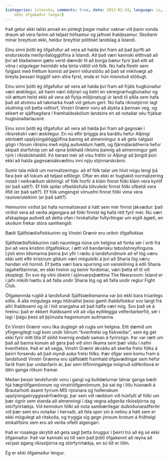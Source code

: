```yaml
---
{categories: íslenska, comments: true, date: 2013-02-24, language: is, title: Ég er
    ekki öfgamaður lengur}
---
```


Það getur ekki talist annað en pínlegt þegar maður vaknar við þann vonda draum að vera farinn að teljast hófsamur og jafnvel íhaldssamur. Skoðanir mínar breyttust ekki, heldur breyttist pólitískt landslag á Íslandi. 

Einu sinni þótti ég öfgafullur að vera að halda því fram að það þyrfti að endurskoða meiðyrðalöggjöfina á Íslandi. Að það væri kannski eitthvað að því að blaðamenn gætu verið dæmdir til að borga bætur fyrir það eitt að vitna í sögulegar heimildir eða birta viðtöl við fólk. Nú hafa flestir sem fylgjast með fréttum komist að þeirri niðurstöðu að það sé mikilvægt að breyta þessari löggjöf sem allra fyrst, enda er hún misnotuð stöðugt.

Einu sinni þótti ég öfgafullur að vera að halda því fram að frjáls hugbúnaður væri æskilegur, að hann væri ódýrari og betri en séreignarhugbúnaður og við ættum helst ekki að vera að flytja milljónatugi úr landi til aðila sem hafa það að atvinnu að takmarka hvað við getum gert. Nú hafa ríkisstjórnir lagt stuðning við þetta viðhorf, Vinstri Grænir voru að álykta á þennan veg, og ekkert er sjálfsagðara í framhaldsskólum landsins en að notaðar séu frjálsar hugbúnaðarlausnir.

Einu sinni þótti ég öfgafullur að vera að halda því fram að gagnsæi í ríkisrekstri væri æskilegur. En nú eftir þriggja ára baráttu hefur Alþingi stórbætt upplýsingalöggjöfina þannig að almenningur á að geta nálgast gögn í fórum ríkisins með mjög auðveldum hætti, og fjármálaráðherra hefur skipað starfshóp um að opna bókhald ríkisins þannig að almenningur geti rýnt í ríkisbókhaldið. Þó berast mér að vísu fréttir úr Alþingi að þingið þori ekki að halda gagnsæisákvæðinu inní nýju stjórnarskránni.

Sumir tala mikið um normalizeringu: að ef fólk talar um hluti nógu lengi þá fara þeir að lokum að teljast eðlilegir. Oftar en ekki er hugtakið normalizering notað í neikvæðum skilningi: ef fólk horfir á klám finnst fólki klám vera kynlíf (er það satt?). Ef fólk spilar ofbeldisfulla tölvuleiki finnst fólki ofbeldi vera lífið (er það satt?). Ef fólk umgengst vímuefni finnst fólki víma vera raunveruleikinn (er það satt?).

Heimurinn virðist þó hafa normalizerast á hátt sem mér finnst jákvæður: það virðist vera að verða algengara að fólki finnist ég hafa rétt fyrir mér. Nú væri afskaplega auðvelt að detta ofan í hrokafullar fullyrðingar um eigið ágæti, en skoðum frekar stóra samhengið:

Bæði Sjálfstæðisflokkurinn og Vinstri Grænir eru orðnir öfgaflokkar. 

Sjálfstæðisflokkurinn náði naumlega núna um helgina að forða sér í orði frá því að vera kristinn öfgaflokkur, í ætt við bandarísku teboðshreyfinguna. Lýsti einn liðsmanna þeirra því yfir í ræðu á landsfundinum að ef lög væru ekki sett eftir kristnum gildum væri möguleiki á því að Sharia lög væru handan við hornið. Ef þetta væri bara spurning um vanskilning á eðli Sharia lagahefðarinnar, en ekki hreinir og beinir fordómar, væri þetta ef til vill skoplegt. En svo ég vitni óbeint í sjónvarpsþættina The Newsroom: Ísland er í jafn mikilli hættu á að falla undir Sharia lög og að falla undir reglur Fight Club.

Öfgakennda ruglið á landsfundi Sjálfstæðismanna var þó ekki bara trúarlegs eðlis. Á alla mögulega vegu hliðraðist þessi gamli íhaldsflokkur svo langt frá allri íhaldssemi og út í hið snargalna að það hálfa væri nóg. Svo það sé á hreinu: það er ekkert íhaldssamt við að vilja eyðileggja velferðarkerfið, sér í lagi í þágu þess að þjónusta hagsmunum auðmanna.

En Vinstri Grænir voru líka duglegir að rugla um helgina. Eitt dæmið um yfirgengilegt rugl kom undir liðnum “kvenfrelsi og fiskveiðar”, sem ég get ekki fyrir mitt litla líf skilið hvernig endaði saman á fyrirsögn. Þar var rætt um það að banna konum að gera það við sinn líkama sem þær vildu í nafni kvenfrelsis. Það er að segja, Vinstri Grænir ákváðu að skerða frelsi fólks á þeirri forsendu að það myndi auka frelsi fólks. Þær öfgar sem komu fram á landsfundi Vinstri Grænna eru sjálfstætt framhald öfgavæðingar sem hefur farið fram þar undanfarin ár, þar sem tilfinningalega mögnuð siðferðisvá er látin ganga rökum framar.

Meðan þessir landsfundir voru í gangi og bulldælurnar látnar ganga bæði hjá hægriöfgamönnum og vinstriöfgamönnum, þá sat ég í litlu húsnæði á Brautarholti ásamt fyrrum MI5 njósnara og hollenskum upplýsingaöryggissérfræðingi, þar sem við ræddum við húsfylli af fólki um þær ógnir sem standa að almenningi í dag vegna aðgerða ríkisstjórna og stórfyrirtækja. Við kenndum fólki að nota sambærilegar dulkóðunaraðferðir við þær sem eru notaðar í hernaði, að fela spor sín á netinu á hátt sem er ekki mögulegt að ritskoða, og tryggja sig gegn ýmsum brotum á friðhelgi einkalífsins sem eru að verða sífellt algengari.

Það er rosalega skrýtið að geta sagt þetta öruggur í þeirri trú að ég sé ekki öfgamaður. Það var kannski sú tíð sem það þótti öfgakennt að reyna að verjast ágang ríkisstjórna og stórfyrirtækja, en sú tíð er liðin. 

Ég er ekki öfgamaður lengur.
